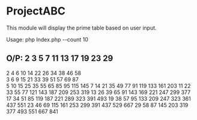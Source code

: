 # ProjectABC
This module will display the prime table based on user input.

Usage:
php Index.php --count 10

O/P:
     2   3   5    7    11   13   17   19   23   29  
----------------------------------------------------
 2   4   6   10   14   22   26   34   38   46   58  
 3   6   9   15   21   33   39   51   57   69   87  
 5   10  15  25   35   55   65   85   95   115  145 
 7   14  21  35   49   77   91   119  133  161  203 
 11  22  33  55   77   121  143  187  209  253  319 
 13  26  39  65   91   143  169  221  247  299  377 
 17  34  51  85   119  187  221  289  323  391  493 
 19  38  57  95   133  209  247  323  361  437  551 
 23  46  69  115  161  253  299  391  437  529  667 
 29  58  87  145  203  319  377  493  551  667  841 
